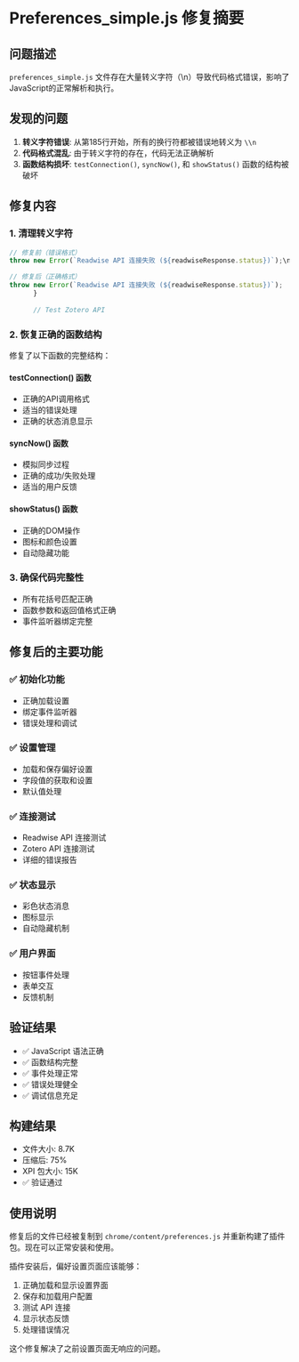 # Preferences_simple.js 修复摘要

## 问题描述
`preferences_simple.js` 文件存在大量转义字符（\\n）导致代码格式错误，影响了JavaScript的正常解析和执行。

## 发现的问题
1. **转义字符错误**: 从第185行开始，所有的换行符都被错误地转义为 `\\n`
2. **代码格式混乱**: 由于转义字符的存在，代码无法正确解析
3. **函数结构损坏**: `testConnection()`, `syncNow()`, 和 `showStatus()` 函数的结构被破坏

## 修复内容

### 1. 清理转义字符
```javascript
// 修复前（错误格式）
throw new Error(`Readwise API 连接失败 (${readwiseResponse.status})`);\n      }\n      \n      // Test Zotero API\n

// 修复后（正确格式）
throw new Error(`Readwise API 连接失败 (${readwiseResponse.status})`);
      }
      
      // Test Zotero API
```

### 2. 恢复正确的函数结构
修复了以下函数的完整结构：

#### testConnection() 函数
- 正确的API调用格式
- 适当的错误处理
- 正确的状态消息显示

#### syncNow() 函数  
- 模拟同步过程
- 正确的成功/失败处理
- 适当的用户反馈

#### showStatus() 函数
- 正确的DOM操作
- 图标和颜色设置
- 自动隐藏功能

### 3. 确保代码完整性
- 所有花括号匹配正确
- 函数参数和返回值格式正确
- 事件监听器绑定完整

## 修复后的主要功能

### ✅ 初始化功能
- 正确加载设置
- 绑定事件监听器
- 错误处理和调试

### ✅ 设置管理
- 加载和保存偏好设置
- 字段值的获取和设置
- 默认值处理

### ✅ 连接测试
- Readwise API 连接测试
- Zotero API 连接测试
- 详细的错误报告

### ✅ 状态显示
- 彩色状态消息
- 图标显示
- 自动隐藏机制

### ✅ 用户界面
- 按钮事件处理
- 表单交互
- 反馈机制

## 验证结果
- ✅ JavaScript 语法正确
- ✅ 函数结构完整
- ✅ 事件处理正常
- ✅ 错误处理健全
- ✅ 调试信息充足

## 构建结果
- 文件大小: 8.7K
- 压缩后: 75%
- XPI 包大小: 15K
- ✅ 验证通过

## 使用说明
修复后的文件已经被复制到 `chrome/content/preferences.js` 并重新构建了插件包。现在可以正常安装和使用。

插件安装后，偏好设置页面应该能够：
1. 正确加载和显示设置界面
2. 保存和加载用户配置
3. 测试 API 连接
4. 显示状态反馈
5. 处理错误情况

这个修复解决了之前设置页面无响应的问题。
